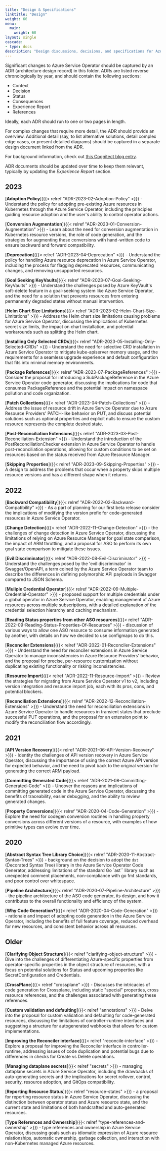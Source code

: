 ```yaml
---
title: "Design & Specifications"
linktitle: "Design"
weight: 60
menu:
  main:
    weight: 60
layout: single
cascade:
- type: docs
description: "Design discussions, decisions, and specifications for Azure Service Operator v2"
---
```

Significant changes to Azure Service Operator should be captured by an ADR (architecture design record) in this folder. ADRs are listed reverse chronologically by year, and should contain the following sections:

* Context
* Decision
* Status
* Consequences
* Experience Report
* References

Ideally, each ADR should run to one or two pages in length.

For complex changes that require more detail, the ADR should provide an overview. Additional detail (say, to list alternative solutions, detail complex edge cases, or present detailed diagrams) should be captured in a separate design document linked from the ADR.

For background information, check out [this Cognitect blog entry](https://www.cognitect.com/blog/2011/11/15/documenting-architecture-decisions).

ADR documents should be updated over time to keep them relevant, typically by updating the *Experience Report* section.

## 2023

[**Adoption Policy**]({{< relref "ADR-2023-02-Adoption-Policy" >}}) - Understand the policy for adopting pre-existing Azure resources in Kubernetes through the Azure Service Operator, including the principles guiding resource adoption and the user's ability to control operator actions.

[**Conversion Augmentation**]({{< relref "ADR-2023-01-Conversion-Augmentation" >}}) - Learn about the need for conversion augmentation in Kubernetes resource versions, the role of code generation, and the strategies for augmenting these conversions with hand-written code to ensure backward and forward compatibility.

[**Deprecation**]({{< relref "ADR-2023-04-Deprecation" >}}) - Understand the policy for handling Azure resource deprecation in Azure Service Operator, including the process for flagging deprecated resources, communicating changes, and removing unsupported resources.

[**Goal Seeking KeyVaults**]({{< relref "ADR-2023-07-Goal-Seeking-KeyVaults" >}}) - Understand the challenges posed by Azure KeyVault's soft-delete feature in a goal-seeking system like Azure Service Operator, and the need for a solution that prevents resources from entering permanently degraded states without manual intervention.

[**Helm Chart Size Limitations**]({{< relref "ADR-2023-02-Helm-Chart-Size-Limitations" >}}) - Address the Helm chart size limitations causing problems for Azure Service Operator, discussing the implications of Kubernetes secret size limits, the impact on chart installation, and potential workarounds such as splitting the Helm chart.

[**Installing Only Selected CRDs**]({{< relref "ADR-2023-05-Installing-Only-Selected-CRDs" >}}) - Understand the need for selective CRD installation in Azure Service Operator to mitigate kube-apiserver memory usage, and the requirements for a seamless upgrade experience and default configuration that fits into minimal memory environments.

[**Package References**]({{< relref "ADR-2023-07-PackageReferences" >}}) - Consider the proposal for introducing a SubPackageReference in the Azure Service Operator code generator, discussing the implications for code that consumes PackageReference and the potential impact on namespace pollution and code organization.

[**Patch Collections**]({{< relref "ADR-2023-04-Patch-Collections" >}}) - Address the issue of resource drift in Azure Service Operator due to Azure Resource Providers' PATCH-like behavior on PUT, and discuss potential solutions such as optional properties and explicit nulls to ensure the custom resource represents the complete desired state.

[**Post-Reconciliation Extensions**]({{< relref "ADR-2023-03-Post-Reconciliation-Extension" >}}) - Understand the introduction of the PostReconciliationChecker extension in Azure Service Operator to handle post-reconciliation operations, allowing for custom conditions to be set on resources based on the status received from Azure Resource Manager.

[**Skipping Properties**]({{< relref "ADR-2023-09-Skipping-Properties" >}}) - A design to address the problems that occur when a property skips multiple resource versions and has a different shape when it returns.

## 2022

[**Backward Compatibility**]({{< relref "ADR-2022-02-Backward-Compatibility" >}}) - As a part of planning for our first beta release consider the implications of modifying the version prefix for code-generated resources in Azure Service Operator.

[**Change Detection**]({{< relref "ADR-2022-11-Change-Detection" >}}) - the challenges of change detection in Azure Service Operator, discussing the limitations of relying on Azure Resource Manager for goal state comparison, the impact of ARM throttling, and a proposal for ASO to perform its own goal state comparison to mitigate these issues.

[**Evil Discriminator**]({{< relref "ADR-2022-08-Evil-Discriminator" >}}) - Understand the challenges posed by the 'evil discriminator' in Swagger/OpenAPI, a term coined by the Azure Service Operator team to describe the differences in defining polymorphic API payloads in Swagger compared to JSON Schema.

[**Muliple Credential Operator**]({{< relref "ADR-2022-09-Multiple-Credential-Operator" >}}) - proposed support for multiple credentials under a global operator in Azure Service Operator, enabling management of Azure resources across multiple subscriptions, with a detailed explanation of the credential selection hierarchy and caching mechanism.

[**Reading Status properties from other ASO resources**]({{< relref "ADR-2022-09-Reading-Status-Properties-Of-Resources" >}}) - discussion of various ways to allow one ASO resource to consume information generated by another, with details on how we decided to use configmaps to do this.

[**Reconciler Extensions**]({{< relref "ADR-2022-01-Reconciler-Extensions" >}}) - Understand the need for reconciler extensions in Azure Service Operator to manage inconsistencies in Azure Resource Providers' behavior, and the proposal for precise, per-resource customization without duplicating existing functionality or risking inconsistencies.

[**Resource Import**]({{< relref "ADR-2022-11-Resource-Import" >}}) - Review the strategies for migrating from Azure Service Operator v1 to v2, including version integration and resource import job, each with its pros, cons, and potential blockers.

[**Reconciliation Extensions**]({{< relref "ADR-2022-12-Reconciliation-Extensions" >}}) - Understand the need for reconciliation extensions in Azure Service Operator to handle resources in transient states that preclude successful PUT operations, and the proposal for an extension point to modify the reconciliation flow accordingly.


## 2021

[**API Version Recovery**]({{< relref "ADR-2021-06-API-Version-Recovery" >}}) - Identity the challenges of API version recovery in Azure Service Operator, discussing the importance of using the correct Azure API version for expected behavior, and the need to pivot back to the original version for generating the correct ARM payload.

[**Committing Generated Code**]({{< relref "ADR-2021-08-Committing-Generated-Code" >}}) - Uncover the reasons and implications of committing generated code in the Azure Service Operator, discussing the benefits of traceability, easier debugging, and the ability to review generated changes.

[**Property Conversions**]({{< relref "ADR-2020-04-Code-Generation" >}}) - Explore the need for codegen conversion routines in handling property conversions across different versions of a resource, with examples of how primitive types can evolve over time.

## 2020

[**Abstract Syntax Tree Library Choice**]({{< relref "ADR-2020-11-Abstract-Syntax-Trees" >}}) - background on the decision to adopt the `dst` (Decorated Syntax Tree) library in the Azure Service Operator Code Generator, addressing limitations of the standard Go `ast`` library such as unexpected comment placements, non-compliance with go fmt standards, and poor control over whitespace.

[**Pipeline Architecture**]({{< relref "ADR-2020-07-Pipeline-Architecture" >}}) - the pipeline architecture of the ASO code generator, its design, and how it contributes to the overall functionality and efficiency of the system.

[**Why Code Generation?**]({{< relref "ADR-2020-04-Code-Generation" >}}) - rationale and impact of adopting code generation in the Azure Service Operator, including the benefits of full feature coverage, reduced overhead for new resources, and consistent behavior across all resources.


## Older

[**Clarifying Object Structure**]({{< relref "clarifying-object-structure" >}}) - Dive into the challenges of differentiating Azure-specific properties from operator-specific properties in the object structure of resources, with a focus on potential solutions for Status and upcoming properties like SecretConfiguration and Credentials.

[**CrossPlane**]({{< relref "crossplane" >}}) - Discusses the intricacies of code generation for Crossplane, including static "special" properties, cross resource references, and the challenges associated with generating these references.

[**Custom validation and defaulting**]({{< relref "annotations" >}}) - Delve into the proposal for custom validation and defaulting for code-generated resources, discussing the limitations of controller-runtime interfaces and suggesting a structure for autogenerated webhooks that allows for custom implementations.

[**Improving the Reconciler interface**]({{< relref "reconcile-interface" >}}) - Explore a proposal for improving the Reconciler interface in controller-runtime, addressing issues of code duplication and potential bugs due to differences in checks for Create vs Delete operations.

[**Managing dataplane secrets**]({{< relref "secrets" >}}) - managing dataplane secrets in Azure Service Operator, including the drawbacks of auto-generating secrets and the implications for secret rollover, control, security, resource adoption, and GitOps compatibility.


[**Reporting Resource Status**]({{< relref "resource-states" >}}) - a proposal for reporting resource status in Azure Service Operator, discussing the distinction between operator status and Azure resource state, and the current state and limitations of both handcrafted and auto-generated resources.

[**Type References and Ownership**]({{< relref "type-references-and-ownership" >}}) - type references and ownership in Azure Service Operator, discussing goals such as idiomatic expression of Azure resource relationships, automatic ownership, garbage collection, and interaction with non-Kubernetes managed Azure resources.

